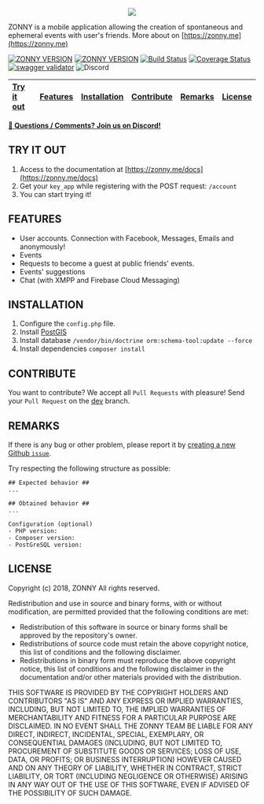 <p align="center">
	<img src="https://cdn.pbrd.co/images/Hp02HzE.png" />
</p>

ZONNY is a mobile application allowing the creation of spontaneous and ephemeral events with user's friends. More about on [https://zonny.me](https://zonny.me)

[![ZONNY VERSION](https://img.shields.io/badge/dynamic/json.svg?url=https://raw.githubusercontent.com/baudev/ZONNY_API/master/composer.json&label=stable&query=$.version&colorB=1976d2)]()
[![ZONNY VERSION](https://img.shields.io/badge/dynamic/json.svg?url=https://raw.githubusercontent.com/baudev/ZONNY_API/dev/composer.json&label=unstable&query=$.version&colorB=dc8623)]()
[![Build Status](https://travis-ci.org/baudev/ZONNY_API.svg?branch=dev)](https://travis-ci.org/baudev/ZONNY_API)
[![Coverage Status](https://coveralls.io/repos/github/baudev/ZONNY_API/badge.svg?branch=travis_ci)](https://coveralls.io/github/baudev/ZONNY_API?branch=travis_ci)
[![swagger validator](https://img.shields.io/swagger/valid/2.0/https/raw.githubusercontent.com/baudev/ZONNY_API/dev/doc/swagger.json.svg)](https://zonny.me/docs)
![Discord](https://img.shields.io/discord/440222477562413056.svg) 


| [Try it out](#try-it-out) | [Features](#features) | [Installation](#installation) | [Contribute](#contribute) | [Remarks](#remarks) | [License](#license) |
| :----------- | :------: | ------------: | :----------- | :------: | ------------: |

**[ :speech_balloon: Questions / Comments? Join us on Discord!](https://discord.gg/P3szxKG)**

## TRY IT OUT
 1. Access to the documentation at [https://zonny.me/docs](https://zonny.me/docs)
 2. Get your `key_app` while registering with the POST request: `/account`
 3. You can start trying it!


## FEATURES

- User accounts. Connection with Facebook, Messages, Emails and anonymously!
- Events
- Requests to become a guest at public friends' events.
- Events' suggestions
- Chat (with XMPP and Firebase Cloud Messaging)

## INSTALLATION

 1. Configure the `config.php` file. 
 2. Install [PostGIS](https://postgis.net/)
 3. Install database `/vendor/bin/doctrine orm:schema-tool:update --force`
 4. Install dependencies ```composer install```


## CONTRIBUTE

You want to contribute? We accept all `Pull Requests` with pleasure!
Send your `Pull Request` on the [dev](https://github.com/baudev/ZONNY_API/tree/dev) branch.

## REMARKS

If there is any bug or other problem, please report it by [creating a new Github `issue`](https://github.com/baudev/ZONNY_API/issues/new).

Try respecting the following structure as possible:

```
## Expected behavior ##
...

## Obtained behavior ##
...

Configuration (optional)
- PHP version:
- Composer version: 
- PostGreSQL version:
```

## LICENSE

Copyright (c) 2018, ZONNY
All rights reserved. 

Redistribution and use in source and binary forms, with or without modification, are permitted provided that the following conditions are met: 
* Redistribution of this software in source or binary forms shall be approved by the repository's owner.
* Redistributions of source code must retain the above copyright notice, this list of conditions and the following disclaimer. 
* Redistributions in binary form must reproduce the above copyright notice, this list of conditions and the following disclaimer in the documentation and/or other materials provided with the distribution.

THIS SOFTWARE IS PROVIDED BY THE COPYRIGHT HOLDERS AND CONTRIBUTORS "AS IS" AND ANY EXPRESS OR IMPLIED WARRANTIES, INCLUDING, BUT NOT LIMITED TO, THE IMPLIED WARRANTIES OF MERCHANTABILITY AND FITNESS FOR A PARTICULAR PURPOSE ARE DISCLAIMED. IN NO EVENT SHALL THE ZONNY TEAM BE LIABLE FOR ANY DIRECT, INDIRECT, INCIDENTAL, SPECIAL, EXEMPLARY, OR CONSEQUENTIAL DAMAGES (INCLUDING, BUT NOT LIMITED TO, PROCUREMENT OF SUBSTITUTE GOODS OR SERVICES; LOSS OF USE, DATA, OR PROFITS; OR BUSINESS INTERRUPTION) HOWEVER CAUSED AND ON ANY THEORY OF LIABILITY, WHETHER IN CONTRACT, STRICT LIABILITY, OR TORT (INCLUDING NEGLIGENCE OR OTHERWISE) ARISING IN ANY WAY OUT OF THE USE OF THIS SOFTWARE, EVEN IF ADVISED OF THE POSSIBILITY OF SUCH DAMAGE. 
